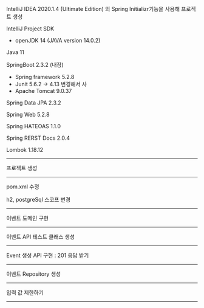 IntelliJ IDEA 2020.1.4 (Ultimate Edition) 의 Spring Initializr기능을 사용해 프로젝트 생성

IntelliJ Project SDK

- openJDK 14 (JAVA version 14.0.2)

Java 11

SpringBoot 2.3.2  (내장)

- Spring framework 5.2.8
- Junit 5.6.2 -> 4.13 변경해서 사
- Apache Tomcat 9.0.37

Spring Data JPA 2.3.2

Spring Web 5.2.8

Spring HATEOAS 1.1.0

Spring RERST Docs 2.0.4

Lombok 1.18.12

---------------------
프로젝트 생성 

--------
pom.xml 수정

h2, postgreSql 스코프 변경

---
이벤트 도메인 구현

----
이벤트 API 테스트 클래스 생성

---
Event 생성 API 구현 : 201 응답 받기

----
이벤트 Repository 생성

----
입력 값 제한하기

---